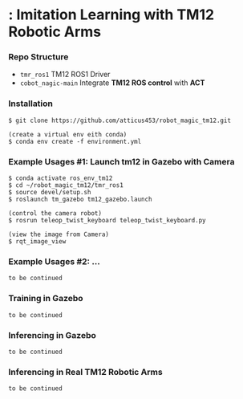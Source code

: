 # <topic TBD>: Imitation Learning with TM12 Robotic Arms



### Repo Structure
- ``tmr_ros1`` TM12 ROS1 Driver
- ``cobot_nagic-main`` Integrate **TM12 ROS control** with **ACT**


### Installation
    
    $ git clone https://github.com/atticus453/robot_magic_tm12.git
    
    (create a virtual env eith conda)
    $ conda env create -f environment.yml
    
    
### Example Usages #1: Launch tm12 in Gazebo with Camera
    
    $ conda activate ros_env_tm12
    $ cd ~/robot_magic_tm12/tmr_ros1
    $ source devel/setup.sh
    $ roslaunch tm_gazebo tm12_gazebo.launch
    
    (control the camera robot)
    $ rosrun teleop_twist_keyboard teleop_twist_keyboard.py 
    
    (view the image from Camera)
    $ rqt_image_view
    
### Example Usages #2: ...

    to be continued

### Training in Gazebo 

    to be continued    
    
### Inferencing in Gazebo 
    
    to be continued

### Inferencing in Real TM12 Robotic Arms
    
    to be continued
    
